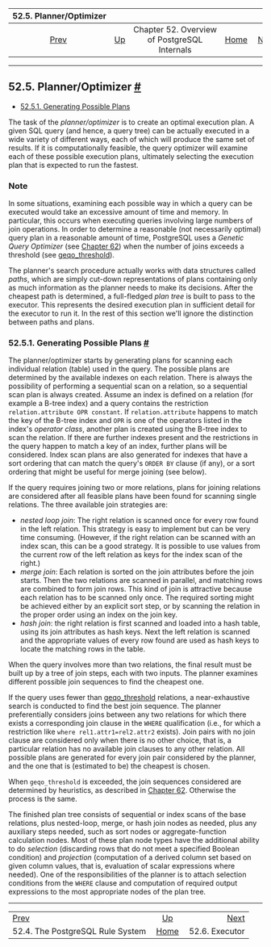 <!--?xml version="1.0" encoding="UTF-8" standalone="no"?-->

|                    52.5. Planner/Optimizer                   |                                                                    |                                              |                                                       |                                         |
| :----------------------------------------------------------: | :----------------------------------------------------------------- | :------------------------------------------: | ----------------------------------------------------: | --------------------------------------: |
| [Prev](rule-system.html "52.4. The PostgreSQL Rule System")  | [Up](overview.html "Chapter 52. Overview of PostgreSQL Internals") | Chapter 52. Overview of PostgreSQL Internals | [Home](index.html "PostgreSQL 17devel Documentation") |  [Next](executor.html "52.6. Executor") |

***

## 52.5. Planner/Optimizer [#](#PLANNER-OPTIMIZER)

* [52.5.1. Generating Possible Plans](planner-optimizer.html#PLANNER-OPTIMIZER-GENERATING-POSSIBLE-PLANS)

The task of the *planner/optimizer* is to create an optimal execution plan. A given SQL query (and hence, a query tree) can be actually executed in a wide variety of different ways, each of which will produce the same set of results. If it is computationally feasible, the query optimizer will examine each of these possible execution plans, ultimately selecting the execution plan that is expected to run the fastest.

### Note

In some situations, examining each possible way in which a query can be executed would take an excessive amount of time and memory. In particular, this occurs when executing queries involving large numbers of join operations. In order to determine a reasonable (not necessarily optimal) query plan in a reasonable amount of time, PostgreSQL uses a *Genetic Query Optimizer* (see [Chapter 62](geqo.html "Chapter 62. Genetic Query Optimizer")) when the number of joins exceeds a threshold (see [geqo\_threshold](runtime-config-query.html#GUC-GEQO-THRESHOLD)).

The planner's search procedure actually works with data structures called *paths*, which are simply cut-down representations of plans containing only as much information as the planner needs to make its decisions. After the cheapest path is determined, a full-fledged *plan tree* is built to pass to the executor. This represents the desired execution plan in sufficient detail for the executor to run it. In the rest of this section we'll ignore the distinction between paths and plans.

### 52.5.1. Generating Possible Plans [#](#PLANNER-OPTIMIZER-GENERATING-POSSIBLE-PLANS)

The planner/optimizer starts by generating plans for scanning each individual relation (table) used in the query. The possible plans are determined by the available indexes on each relation. There is always the possibility of performing a sequential scan on a relation, so a sequential scan plan is always created. Assume an index is defined on a relation (for example a B-tree index) and a query contains the restriction `relation.attribute OPR constant`. If `relation.attribute` happens to match the key of the B-tree index and `OPR` is one of the operators listed in the index's *operator class*, another plan is created using the B-tree index to scan the relation. If there are further indexes present and the restrictions in the query happen to match a key of an index, further plans will be considered. Index scan plans are also generated for indexes that have a sort ordering that can match the query's `ORDER BY` clause (if any), or a sort ordering that might be useful for merge joining (see below).

If the query requires joining two or more relations, plans for joining relations are considered after all feasible plans have been found for scanning single relations. The three available join strategies are:

* *nested loop join*: The right relation is scanned once for every row found in the left relation. This strategy is easy to implement but can be very time consuming. (However, if the right relation can be scanned with an index scan, this can be a good strategy. It is possible to use values from the current row of the left relation as keys for the index scan of the right.)
* *merge join*: Each relation is sorted on the join attributes before the join starts. Then the two relations are scanned in parallel, and matching rows are combined to form join rows. This kind of join is attractive because each relation has to be scanned only once. The required sorting might be achieved either by an explicit sort step, or by scanning the relation in the proper order using an index on the join key.
* *hash join*: the right relation is first scanned and loaded into a hash table, using its join attributes as hash keys. Next the left relation is scanned and the appropriate values of every row found are used as hash keys to locate the matching rows in the table.

When the query involves more than two relations, the final result must be built up by a tree of join steps, each with two inputs. The planner examines different possible join sequences to find the cheapest one.

If the query uses fewer than [geqo\_threshold](runtime-config-query.html#GUC-GEQO-THRESHOLD) relations, a near-exhaustive search is conducted to find the best join sequence. The planner preferentially considers joins between any two relations for which there exists a corresponding join clause in the `WHERE` qualification (i.e., for which a restriction like `where rel1.attr1=rel2.attr2` exists). Join pairs with no join clause are considered only when there is no other choice, that is, a particular relation has no available join clauses to any other relation. All possible plans are generated for every join pair considered by the planner, and the one that is (estimated to be) the cheapest is chosen.

When `geqo_threshold` is exceeded, the join sequences considered are determined by heuristics, as described in [Chapter 62](geqo.html "Chapter 62. Genetic Query Optimizer"). Otherwise the process is the same.

The finished plan tree consists of sequential or index scans of the base relations, plus nested-loop, merge, or hash join nodes as needed, plus any auxiliary steps needed, such as sort nodes or aggregate-function calculation nodes. Most of these plan node types have the additional ability to do *selection* (discarding rows that do not meet a specified Boolean condition) and *projection* (computation of a derived column set based on given column values, that is, evaluation of scalar expressions where needed). One of the responsibilities of the planner is to attach selection conditions from the `WHERE` clause and computation of required output expressions to the most appropriate nodes of the plan tree.

***

|                                                              |                                                                    |                                         |
| :----------------------------------------------------------- | :----------------------------------------------------------------: | --------------------------------------: |
| [Prev](rule-system.html "52.4. The PostgreSQL Rule System")  | [Up](overview.html "Chapter 52. Overview of PostgreSQL Internals") |  [Next](executor.html "52.6. Executor") |
| 52.4. The PostgreSQL Rule System                             |        [Home](index.html "PostgreSQL 17devel Documentation")       |                          52.6. Executor |
